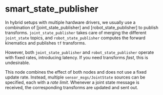 smart_state_publisher
=====================

In hybrid setups with multiple hardware drivers, we usually use a combination
of [joint_state_publisher] and [robot_state_publisher] to publish transforms.
`joint_state_publisher` takes care of merging the different `joint_state`
topics, and `robot_state_publisher` computes the forward kinematics and
publishes `tf` transforms.

However, both `joint_state_publisher` and `robot_state_publisher` operate with
fixed rates, introducing latency. If you need transforms *fast*, this is
undesirable.

This node combines the effect of both nodes and does not use a fixed update
rate. Instead, multiple `sensor_msgs/JointState` sources can be specified, each
with a *rate limit*. Whenever a joint state message is received, the
corresponding transforms are updated and sent out.

